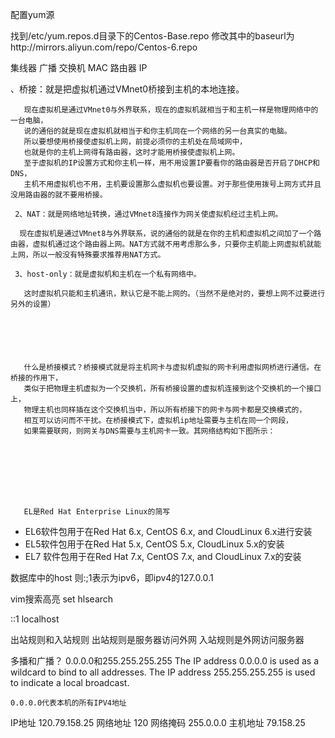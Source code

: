 配置yum源

找到/etc/yum.repos.d目录下的Centos-Base.repo
修改其中的baseurl为http://mirrors.aliyun.com/repo/Centos-6.repo

集线器 广播
交换机 MAC
路由器 IP

、桥接：就是把虚拟机通过VMnet0桥接到主机的本地连接。

       现在虚拟机是通过VMnet0与外界联系，现在的虚拟机就相当于和主机一样是物理网络中的一台电脑，
       说的通俗的就是现在虚拟机就相当于和你主机同在一个网络的另一台真实的电脑。
       所以要想使用桥接使虚拟机上网，前提必须你的主机处在局域网中，
       也就是你的主机上网得有路由器，这时才能用桥接使虚拟机上网。
       至于虚拟机的IP设置方式和你主机一样，用不用设置IP要看你的路由器是否开启了DHCP和DNS，
       主机不用虚拟机也不用，主机要设置那么虚拟机也要设置。对于那些使用拨号上网方式并且没用路由器的就不要用桥接。

     2、NAT：就是网络地址转换，通过VMnet8连接作为网关使虚拟机经过主机上网。

      现在虚拟机是通过VMnet8与外界联系，说的通俗的就是在你的主机和虚拟机之间加了一个路由器，虚拟机通过这个路由器上网。NAT方式就不用考虑那么多，只要你主机能上网虚拟机就能上网，所以一般没有特殊要求推荐用NAT方式。

     3、host-only：就是虚拟机和主机在一个私有网络中。

       这时虚拟机只能和主机通讯，默认它是不能上网的。（当然不是绝对的，要想上网不过要进行另外的设置）
	   
	   
	   
	   
	   
	   
	   什么是桥接模式？桥接模式就是将主机网卡与虚拟机虚拟的网卡利用虚拟网桥进行通信。在桥接的作用下，
	   类似于把物理主机虚拟为一个交换机，所有桥接设置的虚拟机连接到这个交换机的一个接口上，
	   物理主机也同样插在这个交换机当中，所以所有桥接下的网卡与网卡都是交换模式的，
	   相互可以访问而不干扰。在桥接模式下，虚拟机ip地址需要与主机在同一个网段，
	   如果需要联网，则网关与DNS需要与主机网卡一致。其网络结构如下图所示：
	   
	   
	   
	   
	   
	   
	   
	   
	   EL是Red Hat Enterprise Linux的简写 
- EL6软件包用于在Red Hat 6.x, CentOS 6.x, and CloudLinux 6.x进行安装 
- EL5软件包用于在Red Hat 5.x, CentOS 5.x, CloudLinux 5.x的安装 
- EL7 软件包用于在Red Hat 7.x, CentOS 7.x, and CloudLinux 7.x的安装

数据库中的host
则:;1表示为ipv6，即ipv4的127.0.0.1

vim搜索高亮 set hlsearch

::1            localhost

出站规则和入站规则
出站规则是服务器访问外网
入站规则是外网访问服务器

多播和广播？
0.0.0.0和255.255.255.255
The IP address 0.0.0.0 is used as a wildcard to bind to all addresses. The IP address 255.255.255.255 is used to indicate a local broadcast.

    0.0.0.0代表本机的所有IPV4地址

IP地址  120.79.158.25
网络地址 120
网络掩码 255.0.0.0
主机地址  79.158.25